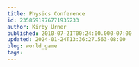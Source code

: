 ```yaml
---
title: Physics Conference
id: 2358591976771935233
author: Kirby Urner
published: 2010-07-21T00:24:00.000-07:00
updated: 2024-01-24T13:36:27.563-08:00
blog: world_game
tags: 
---
```


